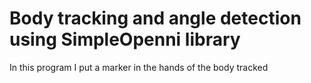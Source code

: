 # Body tracking and angle detection using SimpleOpenni library

  In this program I put a marker in the hands of the body tracked
